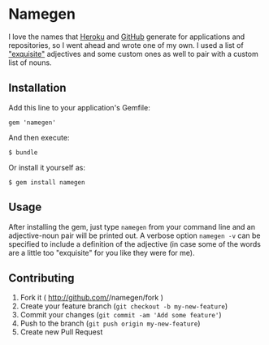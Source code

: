 # Namegen

I love the names that [Heroku](http://heroku.com) and [GitHub](http://github.com)
generate for applications and repositories, so I went ahead and wrote one of my own.
I used a list of ["exquisite"](http://www.dailywritingtips.com/100-exquisite-adjectives)
adjectives and some custom ones as well to pair with a custom list of nouns.

## Installation

Add this line to your application's Gemfile:

    gem 'namegen'

And then execute:

    $ bundle

Or install it yourself as:

    $ gem install namegen

## Usage

After installing the gem, just type ```namegen``` from your command line and an
adjective-noun pair will be printed out. A verbose option ```namegen -v``` can
be specified to include a definition of the adjective (in case some of the words
are a little too "exquisite" for you like they were for me).

## Contributing

1. Fork it ( http://github.com/<my-github-username>/namegen/fork )
2. Create your feature branch (`git checkout -b my-new-feature`)
3. Commit your changes (`git commit -am 'Add some feature'`)
4. Push to the branch (`git push origin my-new-feature`)
5. Create new Pull Request

